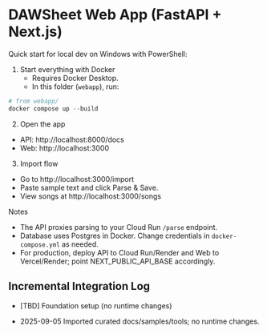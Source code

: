 # DAWSheet Web App (FastAPI + Next.js)

Quick start for local dev on Windows with PowerShell:

1. Start everything with Docker
   - Requires Docker Desktop.
   - In this folder (`webapp`), run:

```powershell
# from webapp/
docker compose up --build
```

2. Open the app

- API: http://localhost:8000/docs
- Web: http://localhost:3000

3. Import flow

- Go to http://localhost:3000/import
- Paste sample text and click Parse & Save.
- View songs at http://localhost:3000/songs

Notes

- The API proxies parsing to your Cloud Run `/parse` endpoint.
- Database uses Postgres in Docker. Change credentials in `docker-compose.yml` as needed.
- For production, deploy API to Cloud Run/Render and Web to Vercel/Render; point NEXT_PUBLIC_API_BASE accordingly.

## Incremental Integration Log
- [TBD] Foundation setup (no runtime changes)

- 2025-09-05 Imported curated docs/samples/tools; no runtime changes.
